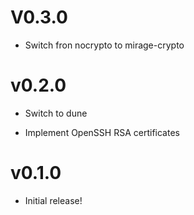 # V0.3.0

* Switch fron nocrypto to mirage-crypto

# v0.2.0

* Switch to dune

* Implement OpenSSH RSA certificates

# v0.1.0

* Initial release!
